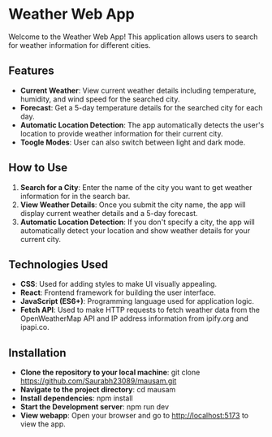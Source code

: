 Weather Web App
===============

Welcome to the Weather Web App! This application allows users to search for weather information for different cities.

Features
--------

- **Current Weather**: View current weather details including temperature, humidity, and wind speed for the searched city.
- **Forecast**: Get a 5-day temperature details for the searched city for each day.
- **Automatic Location Detection**: The app automatically detects the user's location to provide weather information for their current city.
- **Toogle Modes**: User can also switch between light and dark mode.

How to Use
----------

1. **Search for a City**: Enter the name of the city you want to get weather information for in the search bar.
2. **View Weather Details**: Once you submit the city name, the app will display current weather details and a 5-day forecast.
3. **Automatic Location Detection**: If you don't specify a city, the app will automatically detect your location and show weather details for your current city.

Technologies Used
-----------------

- **CSS**: Used for adding styles to make UI visually appealing.
- **React**: Frontend framework for building the user interface.
- **JavaScript (ES6+)**: Programming language used for application logic.
- **Fetch API**: Used to make HTTP requests to fetch weather data from the OpenWeatherMap API and IP address information from ipify.org and ipapi.co.


Installation 
-----------------

- **Clone the repository to your local machine**: git clone https://github.com/Saurabh23089/mausam.git
- **Navigate to the project directory**: cd mausam
- **Install dependencies**: npm install
- **Start the Development server**: npm run dev
- **View webapp**: Open your browser and go to [http://localhost:5173](http://localhost:3000) to view the app.






